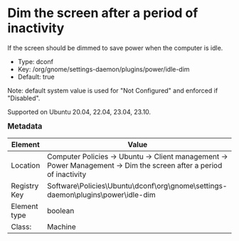 # Dim the screen after a period of inactivity

If the screen should be dimmed to save power when the computer is idle.

- Type: dconf
- Key: /org/gnome/settings-daemon/plugins/power/idle-dim
- Default: true

Note: default system value is used for "Not Configured" and enforced if "Disabled".

Supported on Ubuntu 20.04, 22.04, 23.04, 23.10.



<span style="font-size: larger;">**Metadata**</span>

| Element      | Value            |
| ---          | ---              |
| Location     | Computer Policies -> Ubuntu -> Client management -> Power Management -> Dim the screen after a period of inactivity    |
| Registry Key | Software\Policies\Ubuntu\dconf\org\gnome\settings-daemon\plugins\power\idle-dim         |
| Element type | boolean |
| Class:       | Machine       |
